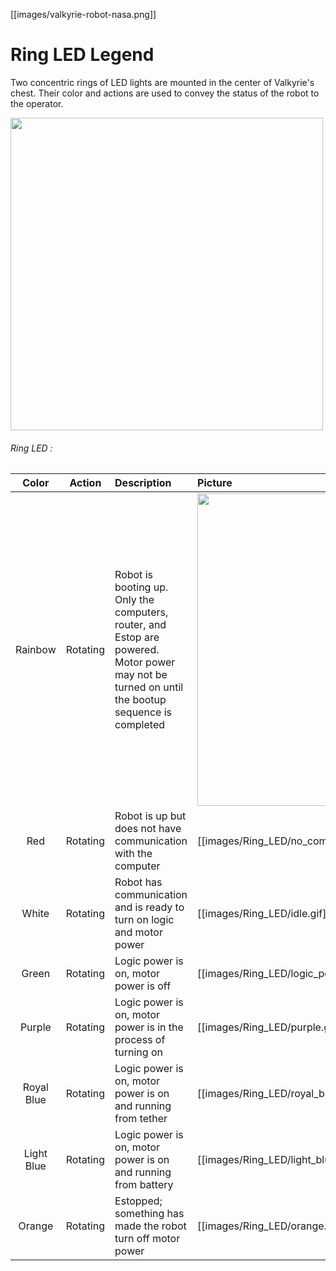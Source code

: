 [[images/valkyrie-robot-nasa.png]]  

# Ring LED Legend

Two concentric rings of LED lights are mounted in the center of Valkyrie's chest. Their color and actions are used to convey the status of the robot to the operator.   

<img src="https://github.com/NASA-JSC-Robotics/valkyrie/wiki/images/Ring_LED/rainbow.gif" width="500">  

###### Ring LED :
Color | Action | Description | Picture
:--------:|:--------:|:--------|:------------------------------------------
Rainbow | Rotating | Robot is booting up. Only the computers, router, and Estop are powered. Motor power may not be turned on until the bootup sequence is completed | <img src="https://github.com/NASA-JSC-Robotics/valkyrie/wiki/images/Ring_LED/rainbow.gif" width="500"> 
Red | Rotating | Robot is up but does not have communication with the computer | [[images/Ring_LED/no_comm.gif]]  
White | Rotating | Robot has communication and is ready to turn on logic and motor power | [[images/Ring_LED/idle.gif]]  
Green | Rotating | Logic power is on, motor power is off | [[images/Ring_LED/logic_power.gif]]  
Purple | Rotating | Logic power is on, motor power is in the process of turning on | [[images/Ring_LED/purple.gif]]
Royal Blue | Rotating | Logic power is on, motor power is on and running from tether | [[images/Ring_LED/royal_blue.gif]]
Light Blue | Rotating | Logic power is on, motor power is on and running from battery | [[images/Ring_LED/light_blue.gif]]
Orange | Rotating | Estopped; something has made the robot turn off motor power | [[images/Ring_LED/orange.gif]]
